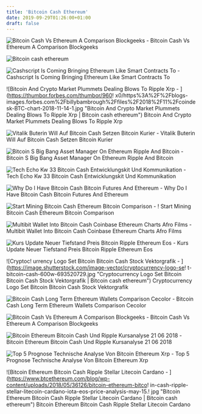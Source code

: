 ```yaml
---
title: 'Bitcoin Cash Ethereum'
date: 2019-09-29T01:26:00+01:00
draft: false
---
```


![Bitcoin Cash Vs Ethereum A Comparison Blockgeeks - ](https://blockgeeks.com/wp-content/uploads/2019/07/image10-1.png "Bitcoin Cash Vs Ethereum A Comparison Blockgeeks | Bitcoin cash ethereum") Bitcoin Cash Vs Ethereum A Comparison Blockgeeks

![Bitcoin cash ethereum](https://toshitimes.com/wp-content/uploads/2018/09/Bitcoin-Ethereum-XRP-Litecoin-Bitcoin-Cash-EOS-Stellar-Price-Analysis.jpg "Bitcoin cash ethereum") 

![Cashscript Is Coming Bringing Ethereum Like Smart Contracts To - ](https://news.bitcoin.com/wp-content/uploads/2019/05/blstar.jpg "Cashscript Is Coming Bringing Ethereum Like Smart Contracts To | Bitcoin cash ethereum") Cashscript Is Coming Bringing Ethereum Like Smart Contracts To

![Bitcoin And Crypto Market Plummets Dealing Blows To Ripple Xrp - ](https://thumbor.forbes.com/thumbor/960!   x0/https%3A%2F%2Fblogs-images.forbes.com%2Fbillybambrough%2Ffiles%2F2018%2F11%2Fcoindesk-BTC-chart-2018-11-14-1.jpg "Bitcoin And Crypto Market Plummets Dealing Blows To Ripple Xrp | Bitcoin cash ethereum") Bitcoin And Crypto Market Plummets Dealing Blows To Ripple Xrp

![Vitalik Buterin Will Auf Bitcoin Cash Setzen Bitcoin Kurier - ](https://bitcoin-kurier.de/wp-content/uploads/2019/07/Ethereum-Bitcoin-Cash-960x720.jpg "Vitalik Buterin Will Auf Bitcoin Cash Setzen Bitcoin Kurier | Bitcoin cash ethereum") Vitalik Buterin Will Auf Bitcoin Cash Setzen Bitcoin Kurier

![Bitcoin S Big Bang Asset Manager On Ethereum Ripple And Bitcoin - ](https://cdn.images.express.co.uk/img/dynamic/22/590x/Ripple-Ethereum-Bitcoin-Cash-900682.jpg "Bitc!   oin S Big Bang Asset Manager On Ethereum Ripple And Bitcoin | !   Bitcoin cash ethereum") Bitcoin S Big Bang Asset Manager On Ethereum Ripple And Bitcoin

![Tech Echo Kw 33 Bitcoin Cash Entwicklungskit Und Kommunikation - ](https://www.btc-echo.de/wp-content/uploads/2018/08/bitcoin-patent-1157306131-680x405.jpg "Tech Echo Kw 33 Bitcoin Cash Entwicklungskit Und Kommunikation | Bitcoin cash ethereum") Tech Echo Kw 33 Bitcoin Cash Entwicklungskit Und Kommunikation

![Why Do I Have Bitcoin Cash Bitcoin Futures And Ethereum - ](https://i.redd.it/amdhikpthr301.png "Why Do I Have Bitcoin Cash Bitcoin Futures And Ethereum | Bitcoin cash ethereum") Why Do I Have Bitcoin Cash Bitcoin Futures And Ethereum

![Start Mining Bitcoin Cash Ethereum Bitcoin Comparison - !   ](https://bitrazzi.com/wp-content/uploads/2017/12/bitcoin-vs-bcash-1024x778.png "Start Mining Bitcoin Cash Ethereum Bitcoin Comparison | Bitcoin cash ethereum") Start Mining Bitcoin Cash Ethereum Bitcoin Comparison

![Multibit Wallet Into Bitcoin Cash Coinbase Ethereum Charts Afro Films - ](https://www.hulacoins.com/images/content/62-coinbase-buy-ethereum.jpg "Multibit Wallet Into Bitcoin Cash Coinbase Ethereum Charts Afro Films | Bitcoin cash ethereum") Multibit Wallet Into Bitcoin Cash Coinbase Ethereum Charts Afro Films

![Kurs Update Neuer Tiefstand Preis Bitcoin Ripple Ethereum Eos - ](https://www.coinwelt.de/wp-content/uploads/2018/12/BTC.png "Kurs Update Neuer Tiefstand Preis Bitcoin Ripple Ethereum Eos | Bitcoin cash ethereum") Kurs Update Neuer Tiefstand Preis Bitcoin Ripple Ethereum Eos

![Cryptoc!   urrency Logo Set Bitcoin Bitcoin Cash Stock Vektorgrafik - ](https://image.shutterstock.com/image-vector/cryptocurrency-logo-se!   t-bitcoin-cash-600w-693520729.jpg "Cryptocurrency Logo Set Bitcoin Bitcoin Cash Stock Vektorgrafik | Bitcoin cash ethereum") Cryptocurrency Logo Set Bitcoin Bitcoin Cash Stock Vektorgrafik

![Bitcoin Cash Long Term Ethereum Wallets Comparison Cecolor - ](https://bitcoinexchangeguide.com/wp-content/uploads/2018/06/Jonathan-Willems-Bitcoin-BTC-Bitcoin-Cash-BCH-Comparison-Infographic-696x449.jpg "Bitcoin Cash Long Term Ethereum Wallets Comparison Cecolor | Bitcoin cash ethereum") Bitcoin Cash Long Term Ethereum Wallets Comparison Cecolor

![Bitcoin Cash Vs Ethereum A Comparison Blockgeeks - ](https://blockgeeks.com/wp-content/uploads/2019/07/image8.jpg "Bitcoin Cash Vs Ethereum A Comparison Blockgeeks | Bitcoin cash ethereum") Bitcoin Cash Vs Ethereum A Comparison Blockgeeks

 ![Bitcoin Ethereum Bitcoin Cash Und Ripple Kursanalyse 21 06 2018 - ](https://coincierge.de/wp-content/uploads/2018/06/Bitcoin-Ethereum-Bitcoin-Cash-und-Ripple-%E2%80%93-Kursanalyse-21.06.2018-Coincierge-696x521.jpg "Bitcoin Ethereum Bitcoin Cash Und Ripple Kursanalyse 21 06 2018 | Bitcoin cash ethereum") Bitcoin Ethereum Bitcoin Cash Und Ripple Kursanalyse 21 06 2018

![Top 5 Prognose Technische Analyse Von Bitcoin Ethereum Xrp - ](https://coinnewstelegraph.com/wp-content/uploads/2019/05/1558690435_398_top-5-forecast-bitcoin-ethereum-xrp-bitcoin-cash-and-litecoin-technical-analysis.png "Top 5 Prognose Technische Analyse Von Bitcoin Ethereum Xrp | Bitcoin cash ethereum") Top 5 Prognose Technische Analyse Von Bitcoin Ethereum Xrp

![Bitcoin Ethereum Bitcoin Cash Ripple Stellar Litecoin Cardano - ](https://www.btcethereum.com/blog/wp-content/uploads/2018/05/36126/bitcoin-ethereum-bitco!   in-cash-ripple-stellar-litecoin-cardano-iota-eos-price-analysis-may-15.!   jpg "Bitcoin Ethereum Bitcoin Cash Ripple Stellar Litecoin Cardano | Bitcoin cash ethereum") Bitcoin Ethereum Bitcoin Cash Ripple Stellar Litecoin Cardano